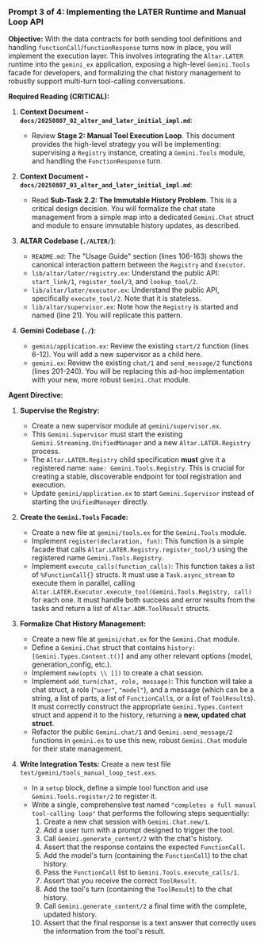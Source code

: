 ### **Prompt 3 of 4: Implementing the LATER Runtime and Manual Loop API**

**Objective:** With the data contracts for both sending tool definitions and handling `functionCall`/`functionResponse` turns now in place, you will implement the execution layer. This involves integrating the `Altar.LATER` runtime into the `gemini_ex` application, exposing a high-level `Gemini.Tools` facade for developers, and formalizing the chat history management to robustly support multi-turn tool-calling conversations.

**Required Reading (CRITICAL):**

1.  **Context Document - `docs/20250807_02_alter_and_later_initial_impl.md`**:
    *   Review **Stage 2: Manual Tool Execution Loop**. This document provides the high-level strategy you will be implementing: supervising a `Registry` instance, creating a `Gemini.Tools` module, and handling the `FunctionResponse` turn.

2.  **Context Document - `docs/20250807_03_alter_and_later_initial_impl.md`**:
    *   Read **Sub-Task 2.2: The Immutable History Problem**. This is a critical design decision. You will formalize the chat state management from a simple map into a dedicated `Gemini.Chat` struct and module to ensure immutable history updates, as described.

3.  **ALTAR Codebase (`./ALTER/`)**:
    *   `README.md`: The "Usage Guide" section (lines 106-163) shows the canonical interaction pattern between the `Registry` and `Executor`.
    *   `lib/altar/later/registry.ex`: Understand the public API: `start_link/1`, `register_tool/3`, and `lookup_tool/2`.
    *   `lib/altar/later/executor.ex`: Understand the public API, specifically `execute_tool/2`. Note that it is stateless.
    *   `lib/altar/supervisor.ex`: Note how the `Registry` is started and named (line 21). You will replicate this pattern.

4.  **Gemini Codebase (`./`)**:
    *   `gemini/application.ex`: Review the existing `start/2` function (lines 6-12). You will add a new supervisor as a child here.
    *   `gemini.ex`: Review the existing `chat/1` and `send_message/2` functions (lines 201-240). You will be replacing this ad-hoc implementation with your new, more robust `Gemini.Chat` module.

**Agent Directive:**

1.  **Supervise the Registry:**
    *   Create a new supervisor module at `gemini/supervisor.ex`.
    *   This `Gemini.Supervisor` must start the existing `Gemini.Streaming.UnifiedManager` and a new `Altar.LATER.Registry` process.
    *   The `Altar.LATER.Registry` child specification **must** give it a registered name: `name: Gemini.Tools.Registry`. This is crucial for creating a stable, discoverable endpoint for tool registration and execution.
    *   Update `gemini/application.ex` to start `Gemini.Supervisor` instead of starting the `UnifiedManager` directly.

2.  **Create the `Gemini.Tools` Facade:**
    *   Create a new file at `gemini/tools.ex` for the `Gemini.Tools` module.
    *   Implement `register(declaration, fun)`: This function is a simple facade that calls `Altar.LATER.Registry.register_tool/3` using the registered name `Gemini.Tools.Registry`.
    *   Implement `execute_calls(function_calls)`: This function takes a list of `%FunctionCall{}` structs. It must use a `Task.async_stream` to execute them in parallel, calling `Altar.LATER.Executor.execute_tool(Gemini.Tools.Registry, call)` for each one. It must handle both success and error results from the tasks and return a list of `Altar.ADM.ToolResult` structs.

3.  **Formalize Chat History Management:**
    *   Create a new file at `gemini/chat.ex` for the `Gemini.Chat` module.
    *   Define a `Gemini.Chat` struct that contains `history: [Gemini.Types.Content.t()]` and any other relevant options (model, generation_config, etc.).
    *   Implement `new(opts \\ [])` to create a chat session.
    *   Implement `add_turn(chat, role, message)`: This function will take a chat struct, a role (`"user"`, `"model"`), and a message (which can be a string, a list of parts, a list of `FunctionCall`s, or a list of `ToolResult`s). It must correctly construct the appropriate `Gemini.Types.Content` struct and append it to the history, returning a **new, updated chat struct**.
    *   Refactor the public `Gemini.chat/1` and `Gemini.send_message/2` functions in `gemini.ex` to use this new, robust `Gemini.Chat` module for their state management.

4.  **Write Integration Tests:** Create a new test file `test/gemini/tools_manual_loop_test.exs`.
    *   In a `setup` block, define a simple tool function and use `Gemini.Tools.register/2` to register it.
    *   Write a single, comprehensive test named `"completes a full manual tool-calling loop"` that performs the following steps sequentially:
        1.  Create a new chat session with `Gemini.Chat.new/1`.
        2.  Add a user turn with a prompt designed to trigger the tool.
        3.  Call `Gemini.generate_content/2` with the chat's history.
        4.  Assert that the response contains the expected `FunctionCall`.
        5.  Add the model's turn (containing the `FunctionCall`) to the chat history.
        6.  Pass the `FunctionCall` list to `Gemini.Tools.execute_calls/1`.
        7.  Assert that you receive the correct `ToolResult`.
        8.  Add the tool's turn (containing the `ToolResult`) to the chat history.
        9.  Call `Gemini.generate_content/2` a final time with the complete, updated history.
        10. Assert that the final response is a text answer that correctly uses the information from the tool's result.
